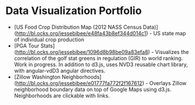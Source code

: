 Data Visualization Portfolio
========

* [US Food Crop Distribution Map (2012 NASS Census Data)] (http://bl.ocks.org/jessebibee/e48fa43b8ef344d014c1) - US state map of individual crop production
* [PGA Tour Stats] (http://bl.ocks.org/jessebibee/1096d8b98be09a83efa8) - Visualizes the correlation of the golf stat greens in regulation (GIR) to world ranking.  Work in progress.  In addition to d3.js, uses NVD3 reusable chart library, with angular-vdD3 angular directives.
* [Zillow Washington Neighborhoods] (http://bl.ocks.org/jessebibee/e01777fa772f2f167612) - Overlays Zillow neighborhood boundary data on top of Google Maps using d3.js.  Neighborhoods are clickable with links.



